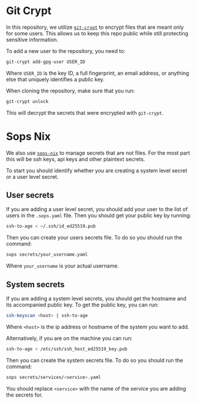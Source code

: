 # Git Crypt

In this repository, we utilize [`git-crypt`](https://github.com/AGWA/git-crypt)
to encrypt files that are meant only for some users. This allows us to keep this
repo public while still protecting sensitive information.

To add a new user to the repository, you need to:

```bash
git-crypt add-gpg-user USER_ID
```

Where `USER_ID` is the key ID, a full fingerprint, an email address, or
anything else that uniquely identifies a public key.

When cloning the repository, make sure that you run:

```bash
git-crypt unlock
```


This will decrypt the secrets that were encrypted with `git-crypt`.

# Sops Nix

We also use [`sops-nix`](https://github.com/Mic92/sops-nix) to manage secrets
that are not files. For the most part this will be ssh keys, api keys and other
plaintext secrets.

To start you should identify whether you are creating a system level secret or
a user level secret.

## User secrets

If you are adding a user level secret, you should add your user to the list of
users in the `.sops.yaml` file. Then you should get your public key by running:

```bash
ssh-to-age < ~/.ssh/id_ed25519.pub
```

Then you can create your users secrets file. To do so you should run the command:

```bash
sops secrets/your_username.yaml
```

Where `your_username` is your actual username.

## System secrets

If you are adding a system level secrets, you should get the hostname and its accompanied public key. To get the public key, you can run:

```bash
ssh-keyscan <host> | ssh-to-age
```

Where `<host>` is the ip address or hostname of the system you want to add.

Alternatively, if you are on the machine you can run:

```bash
ssh-to-age < /etc/ssh/ssh_host_ed25519_key.pub
```

Then you can create the system secrets file. To do so you should run the command:

```bash
sops secrets/services/<service>.yaml
```

You should replace `<service>` with the name of the service you are adding the secrets for.
